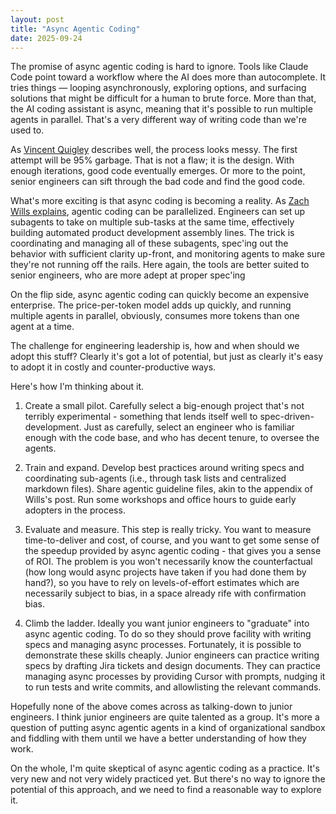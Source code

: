 ```yaml
---
layout: post
title: "Async Agentic Coding"
date: 2025-09-24
---
```


The promise of async agentic coding is hard to ignore. Tools like Claude Code point toward a workflow where the AI does more than autocomplete. It tries things — looping asynchronously, exploring options, and surfacing solutions that might be difficult for a human to brute force. More than that, the AI coding assistant is async, meaning that it's possible to run multiple agents in parallel. That's a very different way of writing code than we're used to.

As [Vincent Quigley](https://www.sanity.io/blog/first-attempt-will-be-95-garbage) describes well, the process looks messy. The first attempt will be 95% garbage. That is not a flaw; it is the design. With enough iterations, good code eventually emerges. Or more to the point, senior engineers can sift through the bad code and find the good code.

What's more exciting is that async coding is becoming a reality. As [Zach Wills explains](https://zachwills.net/how-to-use-claude-code-subagents-to-parallelize-development), agentic coding can be parallelized. Engineers can set up subagents to take on multiple sub-tasks at the same time, effectively building automated product development assembly lines. The trick is coordinating and managing all of these subagents, spec'ing out the behavior with sufficient clarity up-front, and monitoring agents to make sure they're not running off the rails. Here again, the tools are better suited to senior engineers, who are more adept at proper spec'ing

On the flip side, async agentic coding can quickly become an expensive enterprise. The price-per-token model adds up quickly, and running multiple agents in parallel, obviously, consumes more tokens than one agent at a time.

The challenge for engineering leadership is, how and when should we adopt this stuff? Clearly it's got a lot of potential, but just as clearly it's easy to adopt it in costly and counter-productive ways.

Here's how I'm thinking about it.

1. Create a small pilot. Carefully select a big-enough project that's not terribly experimental - something that lends itself well to spec-driven-development. Just as carefully, select an engineer who is familiar enough with the code base, and who has decent tenure, to oversee the agents.

2. Train and expand. Develop best practices around writing specs and coordinating sub-agents (i.e., through task lists and centralized markdown files). Share agentic guideline files, akin to the appendix of Wills's post. Run some workshops and office hours to guide early adopters in the process.

3. Evaluate and measure. This step is really tricky. You want to measure time-to-deliver and cost, of course, and you want to get some sense of the speedup provided by async agentic coding - that gives you a sense of ROI. The problem is you won't necessarily know the counterfactual (how long would async projects have taken if you had done them by hand?), so you have to rely on levels-of-effort estimates which are necessarily subject to bias, in a space already rife with confirmation bias.

4. Climb the ladder. Ideally you want junior engineers to "graduate" into async agentic coding. To do so they should prove facility with writing specs and managing async processes. Fortunately, it is possible to demonstrate these skills cheaply. Junior engineers can practice writing specs by drafting Jira tickets and design documents. They can practice managing async processes by providing Cursor with prompts, nudging it to run tests and write commits, and allowlisting the relevant commands.

Hopefully none of the above comes across as talking-down to junior engineers. I think junior engineers are quite talented as a group. It's more a question of putting async agentic agents in a kind of organizational sandbox and fiddling with them until we have a better understanding of how they work.

On the whole, I'm quite skeptical of async agentic coding as a practice. It's very new and not very widely practiced yet. But there's no way to ignore the potential of this approach, and we need to find a reasonable way to explore it.